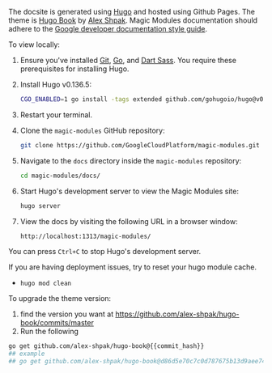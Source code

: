The docsite is generated using [Hugo](https://gohugo.io/) and hosted using Github Pages. The theme is [Hugo Book](https://themes.gohugo.io/themes/hugo-book/) by [Alex Shpak](https://github.com/alex-shpak/). Magic Modules documentation should adhere to the [Google developer documentation style guide](https://developers.google.com/style/).

To view locally:

1. Ensure you've installed [Git](https://git-scm.com/book/en/v2/Getting-Started-Installing-Git),
   [Go](https://go.dev/doc/install), and [Dart Sass](https://gohugo.io/hugo-pipes/transpile-sass-to-css/#dart-sass).
   You require these prerequisites for installing Hugo.

1. Install Hugo v0.136.5:
   ```bash
   CGO_ENABLED=1 go install -tags extended github.com/gohugoio/hugo@v0.136.5
   ```

1. Restart your terminal.

1. Clone the `magic-modules` GitHub repository:
   ```bash
   git clone https://github.com/GoogleCloudPlatform/magic-modules.git
   ```
1. Navigate to the `docs` directory inside the `magic-modules` repository:
   ```bash
   cd magic-modules/docs/
   ```

1. Start Hugo's development server to view the Magic Modules site:
   ```bash
   hugo server
   ```

1. View the docs by visiting the following URL in a browser window:
   ```bash
   http://localhost:1313/magic-modules/
   ```

You can press `Ctrl+C` to stop Hugo's development server.

If you are having deployment issues, try to reset your hugo module cache.
* `hugo mod clean`

To upgrade the theme version:
1. find the version you want at https://github.com/alex-shpak/hugo-book/commits/master
2. Run the following
```bash
go get github.com/alex-shpak/hugo-book@{{commit_hash}}
## example
## go get github.com/alex-shpak/hugo-book@d86d5e70c7c0d787675b13d9aee749c1a8b34776
```
